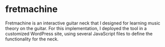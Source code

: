 # fretmachine
Fretmachine is an interactive guitar neck that I designed for learning music theory on the guitar. For this implementation, I deployed the tool in a customized WordPress site, using several JavaScript files to define the functionality for the neck.

